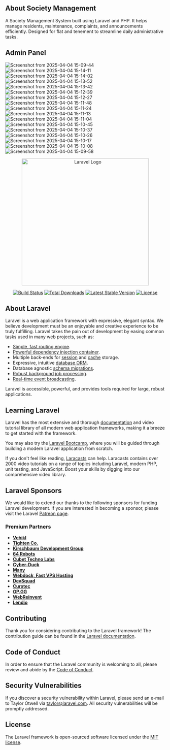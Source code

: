 ## About Society Management

A Society Management System built using Laravel and PHP. It helps manage residents, maintenance, complaints, and announcements efficiently. Designed for flat and tenement to streamline daily administrative tasks. 

## Admin Panel

![Screenshot from 2025-04-04 15-09-44](https://github.com/user-attachments/assets/66f3912b-7c42-4c13-a9d4-54dd3ff94cc6)&nbsp;
![Screenshot from 2025-04-04 15-14-11](https://github.com/user-attachments/assets/98e7d542-2a62-4168-ab2f-a23766c969cc)
![Screenshot from 2025-04-04 15-14-02](https://github.com/user-attachments/assets/2a0dff6f-1f3d-4779-a090-d90d5a1fe869)
![Screenshot from 2025-04-04 15-13-52](https://github.com/user-attachments/assets/ac7648e1-61cf-4e28-b456-29cab8a4bd5c)
![Screenshot from 2025-04-04 15-13-42](https://github.com/user-attachments/assets/6ec528c5-9be0-4ad2-b897-e3f9b4c31581)
![Screenshot from 2025-04-04 15-12-39](https://github.com/user-attachments/assets/9a4c45aa-9fb2-4ce5-8d02-2fe23a94c676)
![Screenshot from 2025-04-04 15-12-27](https://github.com/user-attachments/assets/1d99e848-2dd3-43c8-8b8b-56f9c4c764af)
![Screenshot from 2025-04-04 15-11-48](https://github.com/user-attachments/assets/e6047c7a-ca0a-4584-a7a7-19876d84b827)
![Screenshot from 2025-04-04 15-11-24](https://github.com/user-attachments/assets/381de8fe-cbf7-42d4-8fe1-493aaecd70a2)
![Screenshot from 2025-04-04 15-11-13](https://github.com/user-attachments/assets/374e03f9-8c56-4702-ac00-9364f546f279)
![Screenshot from 2025-04-04 15-11-04](https://github.com/user-attachments/assets/59d9dc64-b51c-431c-9c19-bd2eceb9e576)
![Screenshot from 2025-04-04 15-10-45](https://github.com/user-attachments/assets/cb015f98-3b35-41e3-baa9-080639d7dee5)
![Screenshot from 2025-04-04 15-10-37](https://github.com/user-attachments/assets/677fc4b1-98c6-48c9-8b58-10bf6ad5728d)
![Screenshot from 2025-04-04 15-10-26](https://github.com/user-attachments/assets/1dd71536-0d17-4216-b552-1c6b37317992)
![Screenshot from 2025-04-04 15-10-17](https://github.com/user-attachments/assets/fafa6a56-3e47-4d8c-af91-ec73f3be5669)
![Screenshot from 2025-04-04 15-10-08](https://github.com/user-attachments/assets/dfbfa0f1-85a9-4d35-a7f1-3c110b255428)
![Screenshot from 2025-04-04 15-09-58](https://github.com/user-attachments/assets/402f7b52-9c73-4f7b-ae7b-595491679e56)

<p align="center"><a href="https://laravel.com" target="_blank"><img src="https://raw.githubusercontent.com/laravel/art/master/logo-lockup/5%20SVG/2%20CMYK/1%20Full%20Color/laravel-logolockup-cmyk-red.svg" width="400" alt="Laravel Logo"></a></p>

<p align="center">
<a href="https://github.com/laravel/framework/actions"><img src="https://github.com/laravel/framework/workflows/tests/badge.svg" alt="Build Status"></a>
<a href="https://packagist.org/packages/laravel/framework"><img src="https://img.shields.io/packagist/dt/laravel/framework" alt="Total Downloads"></a>
<a href="https://packagist.org/packages/laravel/framework"><img src="https://img.shields.io/packagist/v/laravel/framework" alt="Latest Stable Version"></a>
<a href="https://packagist.org/packages/laravel/framework"><img src="https://img.shields.io/packagist/l/laravel/framework" alt="License"></a>
</p>

## About Laravel

Laravel is a web application framework with expressive, elegant syntax. We believe development must be an enjoyable and creative experience to be truly fulfilling. Laravel takes the pain out of development by easing common tasks used in many web projects, such as:

- [Simple, fast routing engine](https://laravel.com/docs/routing).
- [Powerful dependency injection container](https://laravel.com/docs/container).
- Multiple back-ends for [session](https://laravel.com/docs/session) and [cache](https://laravel.com/docs/cache) storage.
- Expressive, intuitive [database ORM](https://laravel.com/docs/eloquent).
- Database agnostic [schema migrations](https://laravel.com/docs/migrations).
- [Robust background job processing](https://laravel.com/docs/queues).
- [Real-time event broadcasting](https://laravel.com/docs/broadcasting).

Laravel is accessible, powerful, and provides tools required for large, robust applications.

## Learning Laravel

Laravel has the most extensive and thorough [documentation](https://laravel.com/docs) and video tutorial library of all modern web application frameworks, making it a breeze to get started with the framework.

You may also try the [Laravel Bootcamp](https://bootcamp.laravel.com), where you will be guided through building a modern Laravel application from scratch.

If you don't feel like reading, [Laracasts](https://laracasts.com) can help. Laracasts contains over 2000 video tutorials on a range of topics including Laravel, modern PHP, unit testing, and JavaScript. Boost your skills by digging into our comprehensive video library.

## Laravel Sponsors

We would like to extend our thanks to the following sponsors for funding Laravel development. If you are interested in becoming a sponsor, please visit the Laravel [Patreon page](https://patreon.com/taylorotwell).

### Premium Partners

- **[Vehikl](https://vehikl.com/)**
- **[Tighten Co.](https://tighten.co)**
- **[Kirschbaum Development Group](https://kirschbaumdevelopment.com)**
- **[64 Robots](https://64robots.com)**
- **[Cubet Techno Labs](https://cubettech.com)**
- **[Cyber-Duck](https://cyber-duck.co.uk)**
- **[Many](https://www.many.co.uk)**
- **[Webdock, Fast VPS Hosting](https://www.webdock.io/en)**
- **[DevSquad](https://devsquad.com)**
- **[Curotec](https://www.curotec.com/services/technologies/laravel/)**
- **[OP.GG](https://op.gg)**
- **[WebReinvent](https://webreinvent.com/?utm_source=laravel&utm_medium=github&utm_campaign=patreon-sponsors)**
- **[Lendio](https://lendio.com)**

## Contributing

Thank you for considering contributing to the Laravel framework! The contribution guide can be found in the [Laravel documentation](https://laravel.com/docs/contributions).

## Code of Conduct

In order to ensure that the Laravel community is welcoming to all, please review and abide by the [Code of Conduct](https://laravel.com/docs/contributions#code-of-conduct).

## Security Vulnerabilities

If you discover a security vulnerability within Laravel, please send an e-mail to Taylor Otwell via [taylor@laravel.com](mailto:taylor@laravel.com). All security vulnerabilities will be promptly addressed.

## License

The Laravel framework is open-sourced software licensed under the [MIT license](https://opensource.org/licenses/MIT).
